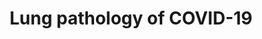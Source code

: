 ---
annotations:
- type: Disease Ontology
  value: COVID-19
authors:
- XNauts
- Eweitz
description: Beginning of a pathway on the Lung Pathology of COVID-19 based on a figure
  in a paper (Reference 1)
last-edited: 2021-12-18
organisms:
- Homo sapiens
redirect_from:
- /index.php/Pathway:WP5146
- /instance/WP5146
schema-jsonld:
- '@context': https://schema.org/
  '@id': https://wikipathways.github.io/pathways/WP5146.html
  '@type': Dataset
  creator:
    '@type': Organization
    name: WikiPathways
  description: Beginning of a pathway on the Lung Pathology of COVID-19 based on a
    figure in a paper (Reference 1)
  keywords:
  - ''
  - IL18
  - CXCL8
  - bronchoalveolar lavage fluid
  - TLR3
  - CCL2
  - STING1
  - Cell death
  - CGAS
  - CXCL10
  - CXCL11
  - IFIH1
  - Airway epithelial cell
  - IL1B
  - Nucleus
  - TLR8
  - TBK1
  - SARS-CoV-2
  - MAVS
  - TNF
  - IL6
  - DDX58
  - Increased in serum and
  - IFN-I
  - IRF3
  - NFKB1
  - CXCL9
  - CSF2
  - IFN-II
  - TLR7
  license: CC0
  name: Lung pathology of COVID-19
seo: CreativeWork
title: Lung pathology of COVID-19
wpid: WP5146
---